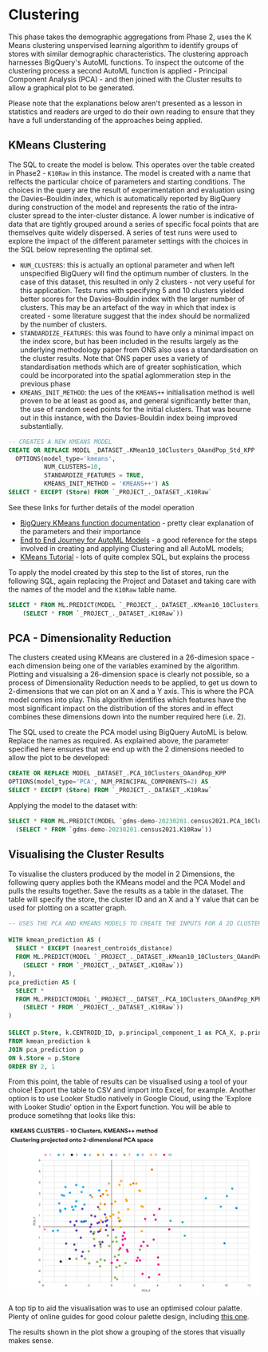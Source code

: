 # Clustering

This phase takes the demographic aggregations from Phase 2, uses the K Means clustering unspervised learning algorithm to identify groups of stores with similar demographic characteristics. The clustering approach harnesses BigQuery's AutoML functions. To inspect the outcome of the clustering process a second AutoML function is applied - Principal Component Analysis (PCA) - and then joined with the Cluster results to allow a graphical plot to be generated.

Please note that the explanations below aren't presented as a lesson in statistics and readers are urged to do their own reading to ensure that they have a full understanding of the approaches being applied.


## KMeans Clustering
The SQL to create the model is below. This operates over the table created in Phase2 - `K10Raw` in this instance. The model is created with a name that relfects the particular choice of parameters and starting conditions. The choices in the query are the result of experimentation and evaluation using the Davies–Bouldin index, which is automatically reported by BigQuery during construction of the model and represents the ratio of the intra-cluster spread to the inter-cluster distance. A lower number is indicative of data that are tightly grouped around a series of specific focal points that are themselves quite widely dispersed. A series of test runs were used to explore the impact of the different parameter settings with the choices in the SQL below representing the optimal set.

- `NUM_CLUSTERS`: this is actually an optional parameter and when left unspecified BigQuery will find the optimum number of clusters. In the case of this dataset, this resulted in only 2 clusters - not very useful for this application. Tests runs with specifying 5 and 10 clusters yielded better scores for the Davies-Bouldin index with the larger number of clusters. This may be an artefact of the way in which that index is created - some literature suggest that the index should be normalized by the number of clusters. 
- `STANDARDIZE_FEATURES`: this was found to have only a minimal impact on the index score, but has been included in the results largely as the underlying methodology paper from ONS also uses a standardisation on the cluster results. Note that ONS paper uses a variety of standardisation methods which are of greater sophistication, which could be incorporated into the spatial aglommeration step in the previous phase
- `KMEANS_INIT_METHOD`: the ues of the `KMEANS++` initialisation method is well proven to be at least as good as, and general significantly better than, the use of random seed points for the initial clusters. That was bourne out in this instance, with the Davies-Bouldin index being improved substantially.

```SQL
-- CREATES A NEW KMEANS MODEL
CREATE OR REPLACE MODEL _DATASET_.KMean10_10Clusters_OAandPop_Std_KPP
  OPTIONS(model_type='kmeans', 
          NUM_CLUSTERS=10,
          STANDARDIZE_FEATURES = TRUE,
          KMEANS_INIT_METHOD = 'KMEANS++') AS
SELECT * EXCEPT (Store) FROM `_PROJECT_._DATASET_.K10Raw`
```

See these links for further details of the model operation
- [BigQuery KMeans function documentation](https://cloud.google.com/bigquery/docs/reference/standard-sql/bigqueryml-syntax-create-kmeans) - pretty clear explanation of the parameters and their importance
- [End to End Journey for AutoML Models](https://cloud.google.com/bigquery/docs/reference/standard-sql/bigqueryml-syntax-e2e-journey) - a good reference for the steps involved in creating and applying Clustering and all AutoML models;
- [KMeans Tutorial](https://cloud.google.com/bigquery/docs/kmeans-tutorial) - lots of quite complex SQL, but explains the process

To apply the model created by this step to the list of stores, run the following SQL, again replacing the Project and Dataset and taking care with the names of the model and the `K10Raw` table name.

```SQL
SELECT * FROM ML.PREDICT(MODEL `_PROJECT_._DATASET_.KMean10_10Clusters_OAandPop_KPP`, 
    (SELECT * FROM `_PROJECT_._DATASET_.K10Raw`))   
 ```
 
 ## PCA - Dimensionality Reduction
 The clusters created using KMeans are clustered in a 26-dimesion space - each dimension being one of the variables examined by the algorithm. Plotting and visualsing a 26-dimension space is clearly not possible, so a process of Dimensionality Reduction needs to be applied, to get us down to 2-dimensions that we can plot on an X and a Y axis. This is where the PCA model comes into play. This algorithm identifies which features have the most significant impact on the distribution of the stores and in effect combines these dimensions down into the number required here (i.e. 2).
 
 The SQL used to create the PCA model using BigQuery AutoML is below. Replace the names as required. As explained above, the parameter specified here ensures that we end up with the 2 dimensions needed to allow the plot to be developed:
 
 ```SQL
 CREATE OR REPLACE MODEL _DATASET_.PCA_10Clusters_OAandPop_KPP
OPTIONS(model_type='PCA', NUM_PRINCIPAL_COMPONENTS=2) AS
SELECT * EXCEPT (Store) FROM `_PROJECT_._DATASET_.K10Raw`
```

Applying the model to the dataset with:

```SQL
SELECT * FROM ML.PREDICT(MODEL `gdms-demo-20230201.census2021.PCA_10Clusters_OAandPop_KPP`, 
  (SELECT * FROM `gdms-demo-20230201.census2021.K10Raw`))
```

## Visualising the Cluster Results
To visualise the clusters produced by the model in 2 Dimensions, the following query applies both the KMeans model and the PCA Model and pulls the results together. Save the results as a table in the dataset. The table will specify the store, the cluster ID and an X and a Y value that can be used for plotting on a scatter graph.

```SQL
-- USES THE PCA AND KMEANS MODELS TO CREATE THE INPUTS FOR A 2D CLUSTER MAP

WITH kmean_prediction AS (
  SELECT * EXCEPT (nearest_centroids_distance) 
  FROM ML.PREDICT(MODEL `_PROJECT_._DATASET_.KMean10_10Clusters_OAandPop_KPP`, 
    (SELECT * FROM `_PROJECT_._DATASET_.K10Raw`))
),
pca_prediction AS (
  SELECT * 
  FROM ML.PREDICT(MODEL `_PROJECT_._DATSET_.PCA_10Clusters_OAandPop_KPP`, 
    (SELECT * FROM `_PROJECT_._DATASET_.K10Raw`))
)

SELECT p.Store, k.CENTROID_ID, p.principal_component_1 as PCA_X, p.principal_component_2 as PCA_Y, K.* EXCEPT (CENTROID_ID, Store)
FROM kmean_prediction k
JOIN pca_prediction p
ON k.Store = p.Store
ORDER BY 2, 1
```

From this point, the table of results can be visualised using a tool of your choice! Export the table to CSV and import into Excel, for example. Another option is to use Looker Studio natively in Google Cloud, using the 'Explore with Looker Studio' option in the Export function. You will be able to produce sometihng that looks like this:

![Cluster Map Outomce](https://github.com/wpoates1/storeareaclusters/blob/main/phase3/2D%20cluster%20plot.png)

A top tip to aid the visualisation was to use an optimised colour palatte. Plenty of online guides for good colour palette design, including [this one](https://www.heavy.ai/blog/12-color-palettes-for-telling-better-stories-with-your-data).

The results shown in the plot show a grouping of the stores that visually makes sense. 
